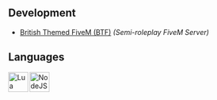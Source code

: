 ## Development
- [British Themed FiveM (BTF)](https://discord.gg/WPXDk8tgQm) *(Semi-roleplay FiveM Server)*

## Languages
<img align="left" width="40" src="https://cdn.btfstudios.ltd/uploads/set_resources_5/lua_ker.png" alt="Lua Logo">
<img align="left" width="40" src="https://cdn.btfstudios.ltd/uploads/set_resources_5/node_js_ker.png" alt="NodeJS Logo">
